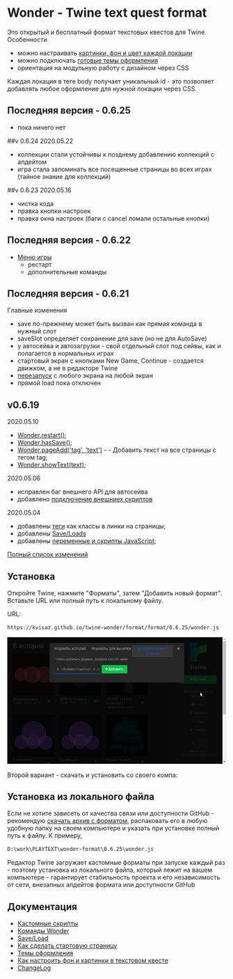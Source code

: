 # Wonder - Twine text quest format

Это открытый и бесплатный формат текстовых квестов для Twine. Особенности
- можно настраивать [картинки, фон и цвет каждой локации](docs/DESIGN.md)
- можно подключать [готовые темы оформления](format/templates/README.md) 
- ориентация на модульную работу с дизайном через CSS

Каждая локация в теге body получает уникальный id - это позволяет добавлять любое оформление для нужной локации через CSS.

## Последняя версия - 0.6.25
- пока ничего нет

##v 0.6.24
2020.05.22
- коллекции стали устойчивы к позднему добавлению коллекций с апдейтом
- игра стала запоминать все посещенные страницы во всех играх (тайное знание для коллекций)

##v 0.6.23
2020.05.16
- чистка кода
- правка кнопки настроек
- правка окна настроек (баги с cancel ломали остальные кнопки)
    
## Последняя версия - 0.6.22
- [Меню игры](docs/Menu.md)
    - рестарт
    - дополнительные команды

## Последняя версия - 0.6.21
Главные изменения
   - save по-прежнему может быть вызван как прямая команда в нужный слот
   - saveSlot определяет сохранение для save (но не для AutoSave)
   - у автосейва и автозагрузки - свой отдельный слот под сейвы, как и полагается в нормальных играх
   - стартовый экран с кнопками New Game, Continue - создается движком, а не в редакторе Twine
   - [перезапуск](docs/Restart.md) с любого экрана на любой экран
   - прямой load пока отключен
     

## v0.6.19
2020.05.10
- [Wonder.restart()](docs/Restart.md);
- [Wonder.hasSave()](docs/SaveLoad.md);
- [Wonder.pageAdd('tag', 'text')](docs/WonderCommands.md) - - Добавить текст на все страницы с тегом tag;
- [Wonder.showText(text)](docs/WonderCommands.md);

2020.05.06
- исправлен баг внешнего API для автосейва
- добавлено [подключение внешниех скриптов](docs/ScriptsExternal.md)


2020.05.04
- добавлены [теги](docs/Tags.md) как классы в линки на страницы;
- добавлены [Save/Loads](docs/SaveLoad.md)
- добавлены [переменные и скрипты JavaScript](docs/Scripts.md);

[Полный список изменений](docs/CHANGELOG.md)



## Установка 

Откройте Twine, нажмите "Форматы", затем "Добавить новый формат". Вставьте URL или полный путь к локальному файлу.

URL:
```html
https://kvisaz.github.io/twine-wonder/format/format/0.6.25/wonder.js
```

![Вставьте полный путь к файлу](docs/img/2020-02-07_184349.png)

Второй вариант - скачать и установить со своего компа:

## Установка из локального файла
Если не хотите зависеть от качества связи или доступности GitHub - рекомендую [скачать архив с форматом](format/format/0.6.25.zip), распаковать его в любую удобную папку на своем компьютере и указать при установке полный путь к файлу. К примеру, 
```html
D:\work\PLAYTEXT\wonder-format\0.6.25\wonder.js
```

Редактор Twine загружает кастомные форматы при запуске каждый раз - поэтому установка из локального файла, который лежит на вашем компьютере - гарантирует  стабильность проекта и его независимость от сети, внезапных апдейтов формата или доступности GitHub

## Документация
- [Кастомные скрипты](docs/Scripts.md)
- [Команды Wonder](docs/WonderCommands.md)
- [Save/Load](docs/SaveLoad.md)
- [Как сделать стартовую страницу](docs/StartPage.md)
- [Темы оформления](format/templates/README.md)
- [Как настроить фон и картинки в текстовом квесте](docs/DESIGN.md)
- [ChangeLog](docs/CHANGELOG.md)
